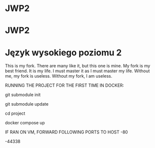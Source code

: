 ﻿# JWP2
# JWP2
# Język wysokiego poziomu 2
This is my fork. There are many like it, but this one is mine. My fork is my best friend. It is my life. I must master it as I must master my life. Without me, my fork is useless. Without my fork, I am useless.


RUNNING THE PROJECT FOR THE FIRST TIME IN DOCKER:

git submodule init


git submodule update


cd project


docker compose up

IF RAN ON VM, FORWARD FOLLOWING PORTS TO HOST
-80


-44338
